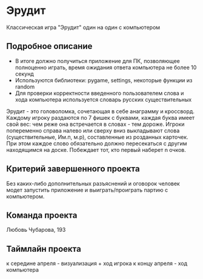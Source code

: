 # Эрудит

Классическая игра "Эрудит" один на один с компьютером

## Подробное описание
 
- В итоге должно получиться приложение для ПК, позволяющее полноценно играть, время ожидания ответа компьютера не более 10 секунд
- Используются библиотеки: pygame, settings, некоторые функции из random
- Для проверки корректности введенного пользователем слова и хода компьютера используется словарь русских существительных

Эрудит - это головоломка, сочетающая в себе анаграмму и кроссворд. Каждому игроку раздаются по 7 фишек с буквами, каждая буква имеет свой вес: чем реже она встречается в словах - тем дороже. Игроки попеременно справа налево или сверху вниз выкладывают слова (существительные, Им.п, м.р), составленные из розданных карточек. При этом каждое слово обязательно должно пересекаться с другим находящимся на доске. Побеждает тот, кто первый наберет n очков.

## Критерий завершенного проекта

Без каких-либо дополнительных разъяснений и оговорок человек модет запустить приложение и выиграть/проиграть партию с компьютером.

## Команда проекта

Любовь Чубарова, 193

## Таймлайн проекта

к середине апреля  - визуализация + ход игрока
к концу апреля - ход компьютера


